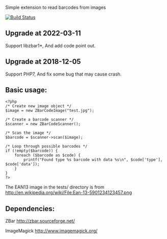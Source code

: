 Simple extension to read barcodes from images

[![Build Status](https://travis-ci.org/mkoppanen/php-zbarcode.svg?branch=master)](https://travis-ci.org/mkoppanen/php-zbarcode)

## Upgrade at 2022-03-11

Support libzbar1*, And add code point out.

## Upgrade at 2018-12-05

Support PHP7, And fix some bug that may cause crash.

## Basic usage:

    <?php
    /* Create new image object */
    $image = new ZBarCodeImage("test.jpg");

    /* Create a barcode scanner */
    $scanner = new ZBarCodeScanner();

    /* Scan the image */
    $barcode = $scanner->scan($image);

    /* Loop through possible barcodes */
    if (!empty($barcode)) {
    	foreach ($barcode as $code) {
    		printf("Found type %s barcode with data %s\n", $code['type'], $code['data']);
    	}
    }
    ?>

The EAN13 image in the tests/ directory is from 
http://en.wikipedia.org/wiki/File:Ean-13-5901234123457.png

## Dependencies:

ZBar 
http://zbar.sourceforge.net/

ImageMagick
http://www.imagemagick.org/
